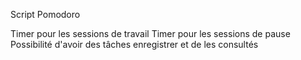 Script Pomodoro

Timer pour les sessions de travail
Timer pour les sessions de pause
Possibilité d'avoir des tâches enregistrer et de les consultés

